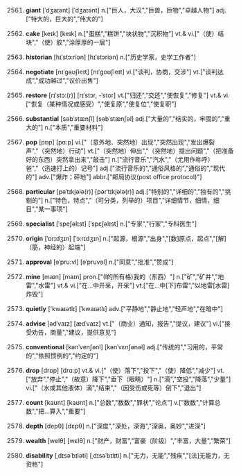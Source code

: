 2561. **giant**
[ˈdʒaɪənt]  [ˈdʒaɪənt]
n.["巨人，大汉","巨兽，巨物","卓越人物"]  adj.["特大的，巨大的","伟大的"]  

2562. **cake**
[keɪk]  [keɪk]
n.["蛋糕","糕饼","块状物","沉积物"]  vt.& vi.["（使）结块","（使）胶","涂厚厚的一层"]  

2563. **historian**
[hɪˈstɔ:riən]  [hɪˈstɔriən]
n.["历史学家，史学工作者"]  

2564. **negotiate**
[nɪˈgəʊʃieɪt]  [nɪˈgoʊʃieɪt]
vi.["谈判，协商，交涉"]  vt.["谈判达成","成功越过","议价出售"]  

2565. **restore**
[rɪˈstɔ:(r)]  [rɪˈstɔr, -ˈstor]
vt.["归还","交还","使恢复","修复"]  vt.& vi.["恢复（某种情况或感受）","使复原","使复位","使复职"]  

2566. **substantial**
[səbˈstænʃl]  [səbˈstænʃəl]
adj.["大量的","结实的，牢固的","重大的"]  n.["本质","重要材料"]  

2567. **pop**
[pɒp]  [pɑ:p]
vi.["（意外地、突然地）出现","突然出现","发出爆裂声","（突然地）行动"]  vt.["（突然地）伸出","（突然地）提出问题","（把准备好的东西）突然拿出来","敲击"]  n.["流行音乐","汽水","（尤用作称呼）爸","（迅速打上的）记号"]  adj.["流行音乐的","通俗风格的","通俗的","现代的"]  adv.["爆炸；砰地"]  abbr.["邮局协议(post office protocol)"]  

2568. **particular**
[pəˈtɪkjələ(r)]  [pərˈtɪkjələ(r)]
adj.["特别的","详细的","独有的","挑剔的"]  n.["特色，特点","（可分类，列举的）项目","详细情节，细情，细目","某一事项"]  

2569. **specialist**
[ˈspeʃəlɪst]  [ˈspɛʃəlɪst]
n.["专家","行家","专科医生"]  

2570. **origin**
[ˈɒrɪdʒɪn]  [ˈɔ:rɪdʒɪn]
n.["起源，根源","出身","[数]原点，起点","[解]（筋，神经的）起端"]  

2571. **approval**
[əˈpru:vl]  [əˈpruvəl]
n.["同意","批准","赞成"]  

2572. **mine**
[maɪn]  [maɪn]
pron.["(I的所有格)我的（东西）"]  n.["矿","矿井","地雷","水雷"]  vt.& vi.["在…中开采，开采"]  vt.["在…中[下]布雷","以地雷[水雷]炸毁"]  

2573. **quietly**
['kwaɪətlɪ]  [ˈkwaɪətlɪ]
adv.["平静地","静止地","轻声地","在暗中"]  

2574. **advise**
[ədˈvaɪz]  [ædˈvaɪz]
vt.["（商业）通知，报告","提议，建议"]  vi.["接受劝告，商量","建议，提供意见"]  

2575. **conventional**
[kənˈvenʃənl]  [kənˈvɛnʃənəl]
adj.["传统的","习用的，平常的","依照惯例的","约定的"]  

2576. **drop**
[drɒp]  [drɑ:p]
vt.& vi.["（使）落下","投下","（使）降低","减少"]  vt.["放弃","停止","（故意）降下","垂下（眼睛）"]  n.["滴","空投","降落","少量"]  vi.["（水或其他液体）滴","结束","（因受伤或死等）倒下","退出"]  

2577. **count**
[kaʊnt]  [kaʊnt]
n.["总数","数数","罪状","论点"]  v.["数数","计算总数","把…算入","重要"]  

2578. **depth**
[depθ]  [dɛpθ]
n.["深度","深处，深海","深奥，奥妙","进深"]  

2579. **wealth**
[welθ]  [wɛlθ]
n.["财产，财富","富豪（阶级）","丰富，大量","繁荣"]  

2580. **disability**
[ˌdɪsəˈbɪləti]  [ˌdɪsəˈbɪlɪti]
n.["无力，无能","残疾","[法]无能力，无资格"]  

